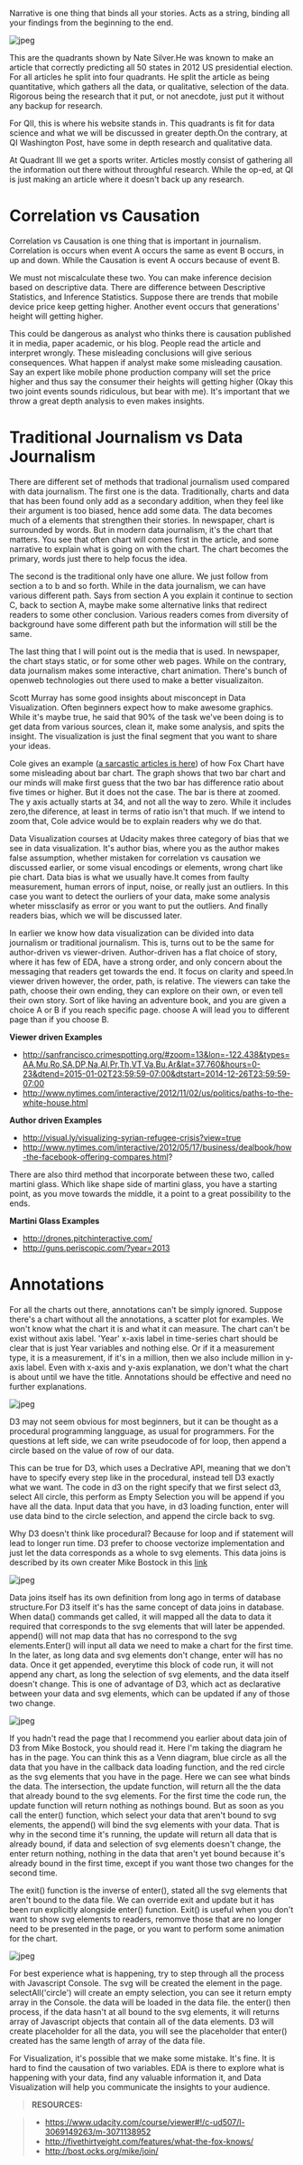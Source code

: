 Narrative is one thing that binds all your stories. Acts as a string,
binding all your findings from the beginning to the end.

![jpeg](../galleries/narrative-structures/1.jpg)

This are the quadrants shown by Nate Silver.He was known to make an
article that correctly predicting all 50 states in 2012 US presidential
election.  For all articles he split into four quadrants. He split the
article as being quantitative, which gathers all the data, or
qualitative, selection of the data. Rigorous being the research that it
put, or not anecdote, just put it without any backup for research.

For QII, this is where his website stands in. This quadrants is fit for
data science and what we will be discussed in greater depth.On the
contrary, at QI Washington Post, have some in depth research and qualitative
data.

At Quadrant III we get a sports writer. Articles mostly consist of
gathering all the information out there without throughful research.
While the op-ed, at QI is just making an article where it doesn't back
up any research. 

#  Correlation vs Causation

Correlation vs Causation is one thing that is important in journalism.
Correlation is occurs when event A occurs the same as event B occurs, in
up and down. While the Causation is event A occurs because of event B.

We must not miscalculate these two. You can make inference decision
based on descriptive data. There are difference between Descriptive
Statistics, and Inference Statistics. Suppose there are trends that
mobile device price keep getting higher. Another event occurs that
generations' height will getting higher.

This could be dangerous as analyst who thinks there is causation
published it in media, paper academic, or his blog. People read the
article and interpret wrongly. These misleading conclusions will give
serious consequences. What happen if analyst make some misleading
causation. Say an expert like mobile phone production company will set
the price higher and thus say the consumer their heights will getting
higher (Okay this two joint events sounds ridiculous, but bear with me).
It's important that we throw a great depth analysis to even makes
insights. 

# Traditional Journalism vs Data Journalism

There are different set of methods that tradional journalism used
compared with data journalism. The first one is the data. Traditionally,
charts and data that has been found only add as a secondary addition,
when they feel like their argument is too biased, hence add some data.
The data becomes much of a elements that strengthen their stories. In
newspaper, chart is surrounded by words. But in modern data journalism,
it's the chart that matters. You see that often chart will comes first
in the article, and some narrative to explain what is going on with the
chart. The chart becomes the primary, words just there to help focus the
idea. 

The second is the traditional only have one allure. We just follow from
section a to b and so forth. While in the data journalism, we can have
various different path. Says from section A you explain it continue to
section C, back to section A, maybe make some alternative links that
redirect readers to some other conclusion. Various readers comes from
diversity of background have some different path but the information
will still be the same.

The last thing that I will point out is the media that is used. In
newspaper, the chart stays static, or for some other web pages. While on
the contrary, data journalism makes some interactive, chart animation.
There's bunch of openweb technologies out there used to make a better
visualizaiton.

Scott Murray has some good insights about misconcept in Data
Visualization. Often beginners expect how to make awesome graphics.
While it's maybe true, he said that 90% of the task we've been doing is
to get data from various sources, clean it, make some analysis, and
spits the insight. The visualization is just the final segment that you
want to share your ideas.

Cole gives an example ([a sarcastic articles is
here](http://flowingdata.com/2012/08/06/fox-news-continues-charting-excellence/))
of how Fox Chart have some misleading about bar chart. The graph shows
that two bar chart and our minds will make first guess that the two bar
has difference ratio about five times or higher. But it does not the
case. The bar is there at zoomed. The y axis actually starts at 34, and
not all the way to zero. While it includes zero,the diference, at least
in terms of ratio isn't that much. If we intend to zoom that, Cole
advice would be to explain readers why we do that.

Data Visualization courses at Udacity makes three category of bias that
we see in  data visualization. It's author bias, where you as the author
makes false assumption, whether mistaken for correlation vs causation we
discussed earlier, or some visual encodings or elements, wrong chart
like pie chart. Data bias is what we usually have.It comes from faulty
measurement, human errors of input, noise, or really just an outliers. In this case you want
to detect the ourliers of your data, make some analysis wheter
missclasify as error or you want to put the outliers. And finally
readers bias, which we will be discussed later.

In earlier we know how data visualization can be divided into data
journalism or traditional journalism. This is, turns out to be the same
for author-driven vs viewer-driven. Author-driven has a flat choice of
story, where it has few of EDA, have a strong order, and only concern
about the messaging that readers get towards the end. It focus on
clarity and speed.In viewer driven however, the order, path, is
relative. The viewers can take the path, choose their own ending, they
can explore on their own, or even tell their own story. Sort of like
having an adventure book, and you are given a choice A or B if you reach
specific page. choose A will lead you to different page than if you
choose B.

**Viewer driven Examples** 

* http://sanfrancisco.crimespotting.org/#zoom=13&lon=-122.438&types=AA,Mu,Ro,SA,DP,Na,Al,Pr,Th,VT,Va,Bu,Ar&lat=37.760&hours=0-23&dtend=2015-01-02T23:59:59-07:00&dtstart=2014-12-26T23:59:59-07:00
* http://www.nytimes.com/interactive/2012/11/02/us/politics/paths-to-the-white-house.html

**Author driven Examples**

* http://visual.ly/visualizing-syrian-refugee-crisis?view=true
* http://www.nytimes.com/interactive/2012/05/17/business/dealbook/how-the-facebook-offering-compares.html?

There are also third method that incorporate between these two, called
martini glass. Which like shape side of martini glass, you have a
starting point, as you move towards the middle, it a point to a great
possibility to the ends.

**Martini Glass Examples**

* http://drones.pitchinteractive.com/
* http://guns.periscopic.com/?year=2013

# Annotations

For all the charts out there, annotations can't be simply ignored.
Suppose there's a chart without all the annotations, a scatter plot for
examples. We won't know what the chart it is and what it can measure.
The chart can't be exist without axis label. 'Year' x-axis label in
time-series chart should be clear that is just Year variables and
nothing else. Or if it a measurement type, it is a measurement, if it's
in a million, then we also include million in y-axis label. Even with
x-axis and y-axis explanation, we don't what the chart is about until we
have the title. Annotations should be effective and need no further
explanations.

![jpeg](../galleries/narrative-structures/2.jpg)

D3 may not seem obvious for most beginners, but it can be thought as a
procedural programming langguage, as usual for programmers. For the
questions at left side, we can write pseudocode of for loop, then append
a circle based on the value of row of our data. 

This can be true for D3, which uses a Declrative API, meaning that we
don't have to specify every step like in the procedural, instead tell
D3 exactly what we want. The code in d3 on the right specify that we
first select d3, select All circle, this perform as Empty Selection you
will be append if you have all the data. Input data that you have, in
d3 loading function, enter will use data bind to the circle selection,
and append the circle back to svg.

Why D3 doesn't think like procedural? Because for loop and if statement
will lead to longer run time. D3 prefer to choose vectorize
implementation and just let the data corresponds as a whole to svg
elements. This data joins is described by its own creater Mike Bostock
in this [link](http://bost.ocks.org/mike/join/)

![jpeg](../galleries/narrative-structures/3.jpg)

Data joins itself has its own definition from long ago in terms of
database structure.For D3 itself it's has the same concept of data joins
in database. When data() commands get called, it will mapped all the
data to data it required that corresponds to the svg elements that will later be appended.
append() will not map data that has no correspond to the svg elements.Enter() will input all data we need to make a chart for the first time. In the later, as long data and svg elements don't change, enter will has no data. Once it
get appended, everytime this block of code run, it will not append any
chart, as long the selection of svg elements, and the data itself
doesn't change. This is one of advantage of D3, which act as declarative
between your data and svg elements, which can be updated if any of those
two change.

![jpeg](../galleries/narrative-structures/4.jpg)

If you hadn't read the page that I recommend you earlier about data
join of D3 from Mike Bostock, you should read it. Here I'm taking the
diagram he has in the page. You can think this as a Venn diagram, blue
circle as all the data that you have in the callback data loading
function, and the red circle as the svg elements that you have in the
page. Here we can see what binds the data. The intersection, the update
function, will return all the the data that already bound to the svg
elements. For the first time the code run, the update function will
return nothing as nothings bound. But as soon as you call the enter()
function, which select your data that aren't bound to svg elements, the
append() will bind the svg elements with your data. That is why in the
second time it's running, the update will return all data that is
already bound, if data and selection of svg elements doesn't change, the
enter return nothing, nothing in the data that aren't yet bound because
it's already bound in the first time, except if you want those two
changes for the second time.

 The exit() function is the inverse of enter(), stated all the svg elements that aren't bound to the data file. We can override exit and update but it has been run explicitly alongside enter() function. Exit() is useful when you don't want to show svg elements to readers, remomve those that are no longer need to be presented in the page, or you want to perform some animation for the chart.

![jpeg](../galleries/narrative-structures/5.jpg)

For best experience what is happening, try to step through all the
process with Javascript Console. The svg will be  created the element in the
page. selectAll('circle') will create an empty selection, you can see it
return empty array in the Console. the data will be loaded in the data
file. the enter() then process, if the data hasn't at all bound to the
svg elements, it will returns array of Javascript objects that contain
all of the data elements. D3 will create placeholder for all the data,
you will see the placeholder that enter() created has the same length of
array of the data file. 

For Visualization, it's possible that we make some mistake. It's fine.
It is hard to find the causation of two variables. EDA is there to
explore what is happening with your data, find any valuable information
it, and Data Visualization will help you communicate the insights to
your audience.


 
> **RESOURCES:**

> * https://www.udacity.com/course/viewer#!/c-ud507/l-3069149263/m-3071138952
> * http://fivethirtyeight.com/features/what-the-fox-knows/
> * http://bost.ocks.org/mike/join/
